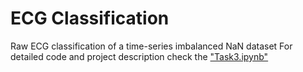 # ECG Classification
Raw ECG classification of a time-series imbalanced NaN dataset
For detailed code and project description check the ["Task3.ipynb"](https://github.com/cantonioupao/ecg-classification/blob/main/Task3.ipynb)
